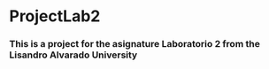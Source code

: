 # ProjectLab2
### This is a project for the asignature Laboratorio 2 from the Lisandro Alvarado University
